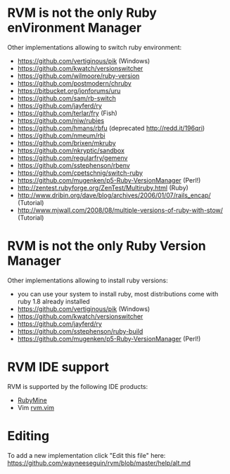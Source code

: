 # RVM is not the only Ruby enVironment Manager

Other implementations allowing to switch ruby environment:

- https://github.com/vertiginous/pik (Windows)
- https://github.com/kwatch/versionswitcher
- https://github.com/wilmoore/ruby-version
- https://github.com/postmodern/chruby
- https://bitbucket.org/jonforums/uru
- https://github.com/sam/rb-switch
- https://github.com/jayferd/ry
- https://github.com/terlar/fry (Fish)
- https://github.com/niw/rubies
- https://github.com/hmans/rbfu (deprecated http://redd.it/196qri)
- https://github.com/nmeum/rbi
- https://github.com/brixen/mkruby
- https://github.com/nkryptic/sandbox
- https://github.com/regularfry/gemenv
- https://github.com/sstephenson/rbenv
- https://github.com/cpetschnig/switch-ruby
- https://github.com/mugenken/p5-Ruby-VersionManager (Perl!)
- http://zentest.rubyforge.org/ZenTest/Multiruby.html (Ruby)
- http://www.dribin.org/dave/blog/archives/2006/01/07/rails_encap/ (Tutorial)
- http://www.mjwall.com/2008/08/multiple-versions-of-ruby-with-stow/ (Tutorial)

# RVM is not the only Ruby Version Manager

Other implementations allowing to install ruby versions:

- you can use your system to install ruby,
  most distributions come with ruby 1.8 already installed
- https://github.com/vertiginous/pik (Windows)
- https://github.com/kwatch/versionswitcher
- https://github.com/jayferd/ry
- https://github.com/sstephenson/ruby-build
- https://github.com/mugenken/p5-Ruby-VersionManager (Perl!)


# RVM IDE support

RVM is supported by the following IDE products:

- [RubyMine](http://www.jetbrains.com/ruby/)
- Vim [rvm.vim](https://github.com/tpope/vim-rvm)


# Editing
To add a new implementation click "Edit this file" here:
https://github.com/wayneeseguin/rvm/blob/master/help/alt.md
